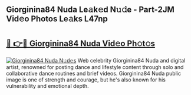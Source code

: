 ## Giorginina84 Nuda Le𝚊k𝚎d N𝚞𝚍e - Part-2JM Vid𝚎o Photos Le𝚊ks L47np

# <h2><a href="http://fbd0o5.evod.top/?m=Giorginina84+Nuda">🔗 👉🔴 Giorginina84 Nuda Vid𝚎o Ph𝚘t𝚘s</a></h2>

[![Giorginina84 Nuda N𝚞d𝚎s](https://i.imgur.com/8V9OHl7.gif)](http://fbd0o5.evod.top/?m=Giorginina84+Nuda)
Web celebrity Giorginina84 Nuda and digital artist, renowned for posting dance and lifestyle content through solo and collaborative dance routines and brief videos. Giorginina84 Nuda public image is one of strength and courage, but he's also known for his vulnerability and emotional depth. 
